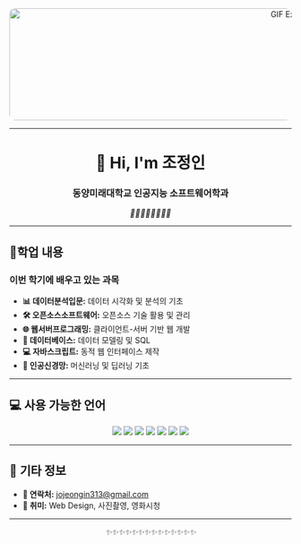 <div align="center">
  <img src="https://media0.giphy.com/media/v1.Y2lkPTc5MGI3NjExMzQ4djEwcDV1aXJjcmNwc2RwaHNzc2Z0cmE2aHp3cnR3OTJrcjgxcSZlcD12MV9pbnRlcm5hbF9naWZfYnlfaWQmY3Q9Zw/AWxKqonePVLMY/giphy.webp" style="border-radius: 10px;"width="1000" height="200" alt="GIF Example"/>
</div>

---

<div align="center">
  <h1>👋 Hi, I'm 조정인</h1>
  <h3>동양미래대학교 인공지능 소프트웨어학과</h3>
  <p>
    <i>🌟🌟🌟🌟🌟🌟🌟🌟 </i>
  </p>
</div>

---

##  🌱학업 내용
### 이번 학기에 배우고 있는 과목
- **📊 데이터분석입문:** 데이터 시각화 및 분석의 기초
- **🛠️ 오픈소스소프트웨어:** 오픈소스 기술 활용 및 관리
- **🌐 웹서버프로그래밍:** 클라이언트-서버 기반 웹 개발
- **💾 데이터베이스:** 데이터 모델링 및 SQL
- **💻 자바스크립트:** 동적 웹 인터페이스 제작
- **🧠 인공신경망:** 머신러닝 및 딥러닝 기초

---

## 💻 사용 가능한 언어
<div align="center">
  <img src="https://img.shields.io/badge/Java-007396?style=for-the-badge&logo=java&logoColor=white"/>
  <img src="https://img.shields.io/badge/C-A8B9CC?style=for-the-badge&logo=c&logoColor=white"/>
  <img src="https://img.shields.io/badge/Python-3776AB?style=for-the-badge&logo=python&logoColor=white"/>
  <img src="https://img.shields.io/badge/SQL-4479A1?style=for-the-badge&logo=postgresql&logoColor=white"/>
  <img src="https://img.shields.io/badge/HTML5-E34F26?style=for-the-badge&logo=html5&logoColor=white"/>
  <img src="https://img.shields.io/badge/CSS3-1572B6?style=for-the-badge&logo=css3&logoColor=white"/>
  <img src="https://img.shields.io/badge/JSP-007396?style=for-the-badge&logo=java&logoColor=white"/>
</div>

---


## 🔭 기타 정보
- **💌 연락처:** jojeongin313@gmail.com  
- **🎨 취미:** Web Design, 사진촬영, 영화시청

  
---


<div align="center">
  <i>✨✨✨✨✨✨✨✨✨✨✨✨✨✨</i>
</div>
